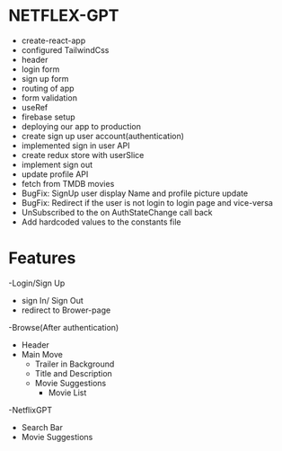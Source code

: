 # NETFLEX-GPT

- create-react-app 
- configured TailwindCss
- header
- login form
- sign up form
- routing of app
- form validation
- useRef 
- firebase setup
- deploying our app to production
- create sign up user account(authentication)
- implemented sign in user API
- create redux store with userSlice
- implement sign out
- update profile API
- fetch from TMDB movies
- BugFix: SignUp user display Name and profile picture update
- BugFix: Redirect if the user is not login to login page and vice-versa
- UnSubscribed to the on AuthStateChange call back
- Add hardcoded values to the constants file





# Features

-Login/Sign Up
  - sign In/ Sign Out
  - redirect to Brower-page

-Browse(After authentication)
  - Header
  - Main Move
    - Trailer in Background
    - Title and Description
    - Movie Suggestions
      - Movie List

-NetflixGPT
  - Search Bar
  - Movie Suggestions